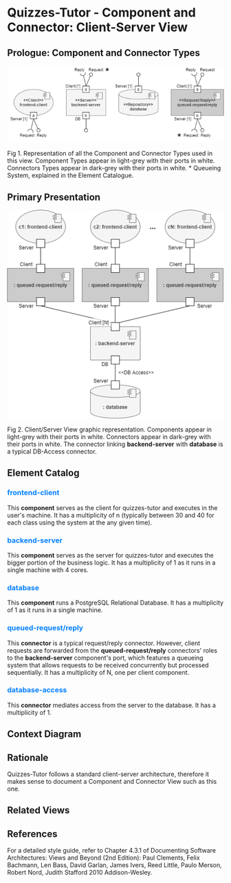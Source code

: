 # Quizzes-Tutor - Component and Connector: Client-Server View

## Prologue: Component and Connector Types

<img src="pictures/C&C Type Definition.png" width="900" >

Fig 1. Representation of all the Component and Connector Types used in this view. Component Types appear in light-grey with their ports in white. Connectors Types appear in dark-grey with their ports in white. * Queueing System, explained in the Element Catalogue.

## Primary Presentation

<img src="pictures/C&C View.png" width="600" >

Fig 2. Client/Server View graphic representation. Components appear in light-grey with their ports in white. Connectors appear in dark-grey with their ports in white. The connector linking **backend-server** with **database** is a typical DB-Access connector.

## Element Catalog

### <span style="color:#0080ff">frontend-client</span>
This **component** serves as the client for quizzes-tutor and executes in the user's machine. It has a multiplicity of n (typically between 30 and 40 for each class using the system at the any given time).

### <span style="color:#0080ff">backend-server</span>
This **component** serves as the server for quizzes-tutor and executes the bigger portion of the business logic. It has a multiplicity of 1 as it runs in a single machine with 4 cores.

### <span style="color:#0080ff">database</span>
This **component** runs a PostgreSQL Relational Database. It has a multiplicity of 1 as it runs in a single machine.

### <span style="color:#0080ff">queued-request/reply</span>
This **connector** is a typical request/reply connector. However, client requests are forwarded from the **queued-request/reply** connectors' roles to the **backend-server** component's port, which features a queueing system that allows requests to be received concurrently but processed sequentially. It has a multiplicity of N, one per client component.

### <span style="color:#0080ff">database-access</span>
This **connector** mediates access from the server to the database. It has a multiplicity of 1.

## Context Diagram

## Rationale
Quizzes-Tutor follows a standard client-server architecture, therefore it makes sense to document a Component and Connector View such as this one.

## Related Views

## References
For a detailed style guide, refer to Chapter 4.3.1 of Documenting Software Architectures: Views and Beyond (2nd Edition): Paul Clements, Felix Bachmann, Len Bass, David Garlan, James Ivers, Reed Little, Paulo Merson, Robert Nord, Judith Stafford 2010 Addison-Wesley.
